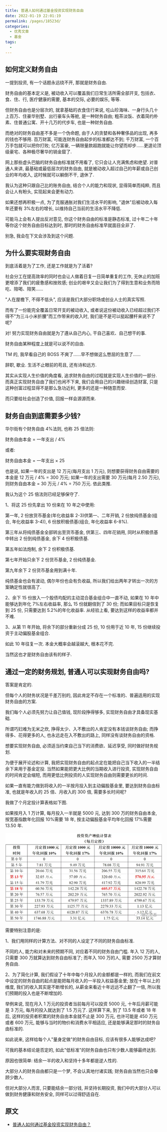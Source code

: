 ```yaml
---
title: 普通人如何通过基金投资实现财务自由
date: 2022-01-19 22:01:19
permalink: /pages/18523d/
categories:
  - 优秀文章
  - 基金
tags:
  -
---
```


## 如何定义财务自由

一提到投资, 有一个话题永远绕不开, 那就是财务自由.

财务自由的基本定义是, 被动收入可以覆盖我们日常生活所需全部开支, 包括衣、食、住、行, 医疗健康的需要, 基本的交际, 必要的娱乐, 等等.

但财务自由也是分层次的, 就拿基础的衣食住行来说, 吃山珍海味、一身行头几十上百万、住豪华别墅、出行豪车头等舱, 是一种财务自由; 粗茶淡饭、衣着简约朴素、住普通公寓、开十几万的代步车, 也是一种财务自由.

而绝对的财务自由差不多是一个伪命题, 由于人的贪婪和各种奢侈品的出现, 再多的钱也不够用. 百万财富, 可能连财务自由起步的标准都达不到; 千万财富, 一个百万手包就可以把你打败; 亿万富豪, 一辆限量款超跑就能让你望而却步……更遑论顶级豪宅、各种极尽奢华的销金窟了.

网上那些虚头巴脑的财务自由标准就不用看了, 它只会让人充满焦虑和绝望. 对普通人来讲, 最基础或最低层次的财务自由, 就是被动收入超过自己的年薪或自己创业的年均收入, 这时候就可以躺倒不干, 退休了.

我认为这种只跟自己比的账务自由, 结合个人的能力和现状, 显得简单而纯粹, 而且会让人有盼头, 实现起来会更有动力.

如果还想再积极一点, 为了克服通胀对我们生活水平的影响, "退休"后被动收入每年还要有 3%左右的增长, 以维持自己当前的生活水平不降低.

可能马上会有人提出反对意见, 你这个财务自由的标准是静态标准, 过十年二十年等你这个财务自由目标达到时, 那时的财务自由标准早就面目全非了.

别急, 我会在下文会涉及到这个问题.

## 为什么要实现财务自由

到底活着是为了工作, 还是工作就是为了活着?

社会分工在提高效率的同时也会让人做着日复一日简单重复的工作, 无休止的加班更增添了我们的疲惫感和挫败感; 创业的艰辛又会让我们为了得到生意和业务而陪吃、陪喝、陪笑……

"人在屋檐下, 不得不低头", 应该是我们大部分职场或创业人士的真实写照.

而有了一份能完全覆盖日常开支的被动收入, 或者说这份被动收入已经超过我们不得不"为三斗小米折腰"而工作带来的收入时, 我们是不是可以挺起腰杆来说不了呢?

对! 努力实现财务自由就是为了遵从自己内心, 干自己喜欢、自己想干的事.

财务自由某种程度上就是可以说不的自由.

TM 的, 我早看自己的 BOSS 不爽了……早不想做这么憋屈的生意了……

辞职, 歇业. 生活不止眼前的苟且, 还有诗和远方.

其实从实现人生价值的角度看, 追求财务自由的过程就是实现人生价值的一部分. 而真正实现财务自由了我们也闲不下来, 我们会用自己的兴趣继续创造财富, 只是这种创富过程显得不是那么急功近利, 更多的还是一种随意而安.

而只要给社会创造了价值, 回报一样会源源而来.

## 财务自由到底需要多少钱?

华尔街有个财务自由 4%法则, 也称 25 倍法则:

财务自由本金 = 一年支出 / 4%

或者:

财务自由本金 = 一年支出 × 25

也是说, 如果一年的支出是 12 万元(每月支出 1 万元), 则想要获得财务自由需要的本金是 12 万元 / 4% = 300 万元; 如果一年的支出需要 30 万元(每月 2.50 万元), 则财务自由本金 = 30 万元 / 4% = 750 万元. 依此类推.

我认为这个 25 倍法则已经足够保守了.

1、将这 25 份先拿出 10 份来在 10 年之中使用:

第一年, 2 份放货币基金(年化收益率 2-3)供第一、二年开销, 2 份放纯债基金(组合, 年化收益率 3-4)), 6 份放积极债基(组合, 年化收益率 6-8%).

第三年从将纯债基金全部转出至货币基金, 供第三、四年花销用, 同时从积极债基中转出 2 份到纯债基金, 余下 4 份积极债基.

第五年如法炮制, 余下 2 份积极债基.

第七年开始只余下 2 份货币基金, 2 份纯债基金.

第九年余下 2 份货币基金用到满十年.

纯债基金也会有波动, 偶尔年份也会有负收益, 所以我们给出两年才转出一次的方案确定性就很高了.

2、余下 15 份放入一个股债均配的主动混合基金组合中一直不动, 如果在 10 年中能够达到年化 7%左右收益率, 那么 15 份就翻倍到了 30 份; 而如果目标只是恢复到 25 份, 只需要达到 5.2%的年化收益率. 从经验上看, 要达到这样的收益率都并不难.

3、从第 11 年开始, 将余下的部分重新分成 25 份, 10 份用于近 10 年, 15 份继续投资于主动偏股基金组合.

如此 10 年往复一次. 本金大概率会越滚越大, 根本花不完.

当然这也才是财务自由该有的样子.

## 通过一定的财务规划, 普通人可以实现财务自由吗?

答案是肯定的.

但每个人的财务状况是千差万别的, 因此肯定不存在一个标准的、普遍适用的实现财务自由的方案.

我们每个人必须先努力让自己值钱, 现阶段挣得够多, 实现财务自由才具备现实基础.

所谓巧妇难为无米之炊, 挣得太少、入不敷出的人肯定没有本钱谈财务自由; 而挣得多、花得更多的人, 也永远走在入不敷出的路上, 同样没有谈财务自由的资格.

想要实现财务自由, 必须适当约束自己当下的消费欲、延迟享受, 同时做好财务规划.

为便于展开论述和计算, 我把实现财务自由的起点定在能把自己当下收入的一半结余下来用于基金定投. 当然如果能把更大比例的当期收入进行投资, 实现财务自由的时间肯定会缩短, 而用更低比例投资的人实现财务自由则需要更长的时间.

如果一直有能力做到将收入的一半按月投入到主动偏股基金里, 要达到财务自由标准, 也就是年收入的 25 倍、月收入的 300 倍, 需要多长时间呢?

我做了个月定投计算表格如下图.

如果按月入 1 万计算, 每月投入一半就是 5000 元, 达到 300 万的财务自由本金, 按宽基指数年化回报 10%需要 18 年, 按主动偏股基金平均年化回报 17%需要 13.50 年.

![](../../.vuepress/public/img/article/217.jpg)

需要特别注意的是:

1、我们用同样的计算方法、对不同的人设定了不同的财务自由标准.

不同的人, 能力和对未来的预期不同, 对应着不同的财务自由门槛. 年入 12 万的人, 只需要 300 万就算达到财务自由标准了; 而年入 100 万的人, 需要 2500 万才算财务自由.

2、为了简化计算, 我们假设了十年中每个月投入的金额都是一样的, 而我们在前文中设定的财务自由的起点是能把每月收入的一半投入权益基金里; 放在十年以上的维度, 我们的收入其实是不断增长的, 从薪金来看近十年远远不止翻了一倍, 所以我们预期的投入也是不断增加的.

举例来说, 现在月入 1 万元的投资者当前每月可以投资 5000 元, 十年后月薪可能是 3 万元, 每月的投入就达到了 1.5 万元了. 这样算下来, 到了 13.5 年或者 18 年后, 这样的投资者积累的财务自由本金就不止是 300 万元, 也许可能是 450 万元或者 600 万元, 能够与当时的物价和消费水平相适应, 还是能够满足那时的财务自由标准的.

如此说来, 这样给每个人"量身定做"的财务自由目标, 应该有很多人能够达成吧?

可我的基本结论是否定的, 如此"低标准"的财务自由也只有少数人能够最终达到.

原因也很简单: 结余一半的收入和坚持十多年都是逆人性的.

大部分人的财务自由都只是一个梦, 不会认真地付诸实践; 财务自由当然也只会眷顾少数人.

但对大部分人而言, 只要能结余一部分钱, 并坚持长期投资, 我们中的大部分人可以做到财务健康和财务安全, 同样可以过得舒适自在.

## 原文

- [普通人如何通过基金投资实现财务自由？](https://mp.weixin.qq.com/s/vZqbiM0CRiu8fCQBjkMmJg)
